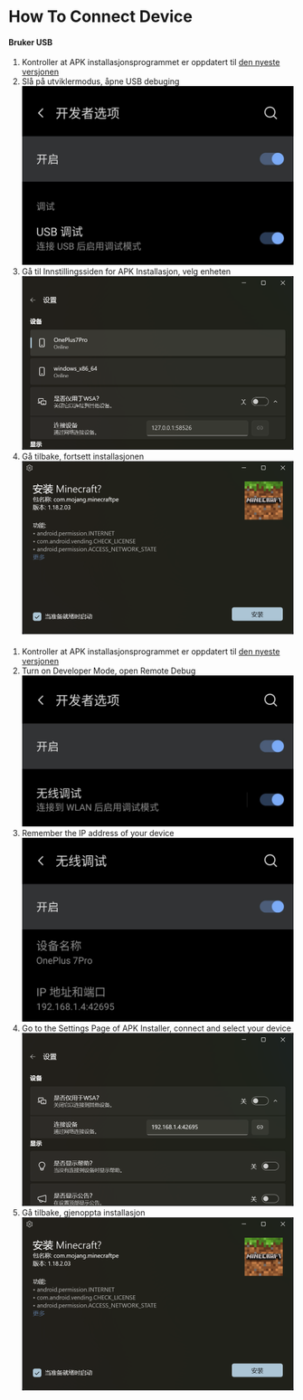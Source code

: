 # How To Connect Device
#### Bruker USB
1. Kontroller at APK installasjonsprogrammet er oppdatert til [den nyeste versjonen](https://www.microsoft.com/store/productId/9P2JFQ43FPPG "APK Installer")
2. Slå på utviklermodus, åpne USB debuging ![Utvikler-modus](https://raw.githubusercontent.com/Paving-Base/APK-Installer/screenshots/Documents/Tutorials/How%20To%20Connect%20Device/Images/Screenshot_20221002-172252.jpg)
3. Gå til Innstillingssiden for APK Installasjon, velg enheten ![Innstillinger-siden](https://raw.githubusercontent.com/Paving-Base/APK-Installer/screenshots/Documents/Tutorials/How%20To%20Connect%20Device/Images/Snipaste_2022-10-02_17-37-30.png)
4. Gå tilbake, fortsett installasjonen ![Fortsett installasjon](https://raw.githubusercontent.com/Paving-Base/APK-Installer/screenshots/Documents/Tutorials/How%20To%20Connect%20Device/Images/Snipaste_2022-10-02_17-34-04.png)
####
1. Kontroller at APK installasjonsprogrammet er oppdatert til [den nyeste versjonen](https://www.microsoft.com/store/productId/9P2JFQ43FPPG "APK Installer")
2. Turn on Developer Mode, open Remote Debug ![Utvikler-modus](https://raw.githubusercontent.com/Paving-Base/APK-Installer/screenshots/Documents/Tutorials/How%20To%20Connect%20Device/Images/Screenshot_20221002-174001.jpg)
3. Remember the IP address of your device ![IP address](https://raw.githubusercontent.com/Paving-Base/APK-Installer/screenshots/Documents/Tutorials/How%20To%20Connect%20Device/Images/Screenshot_20221002-174200.jpg)
3. Go to the Settings Page of APK Installer, connect and select your device ![Innstillinger-siden](https://raw.githubusercontent.com/Paving-Base/APK-Installer/screenshots/Documents/Tutorials/How%20To%20Connect%20Device/Images/Snipaste_2022-10-02_17-46-28.png)
4. Gå tilbake, gjenoppta installasjon ![Fortsett installasjon](https://raw.githubusercontent.com/Paving-Base/APK-Installer/screenshots/Documents/Tutorials/How%20To%20Connect%20Device/Images/Snipaste_2022-10-02_17-34-04.png)
